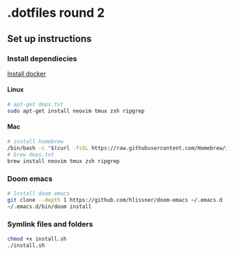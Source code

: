 # .dotfiles round 2

## Set up instructions

### Install dependiecies

[Install docker](https://docs.docker.com/engine/install/)


#### Linux
```bash
# apt-get deps.txt
sudo apt-get install neovim tmux zsh ripgrep
```

#### Mac
```bash
# install homebrew
/bin/bash -c "$(curl -fsSL https://raw.githubusercontent.com/Homebrew/install/HEAD/install.sh)"
# brew deps.txt
brew install neovim tmux zsh ripgrep
```

### Doom emacs
```bash
# Install doom emacs
git clone --depth 1 https://github.com/hlissner/doom-emacs ~/.emacs.d
~/.emacs.d/bin/doom install
```


### Symlink files and folders

```bash
chmod +x install.sh
./install.sh
```

